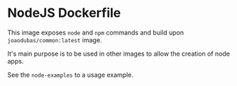 # NodeJS Dockerfile

This image exposes `node` and `npm` commands and build upon
`joaodubas/common:latest` image.

It's main purpose is to be used in other images to allow the creation of node
apps.

See the `node-examples` to a usage example.
